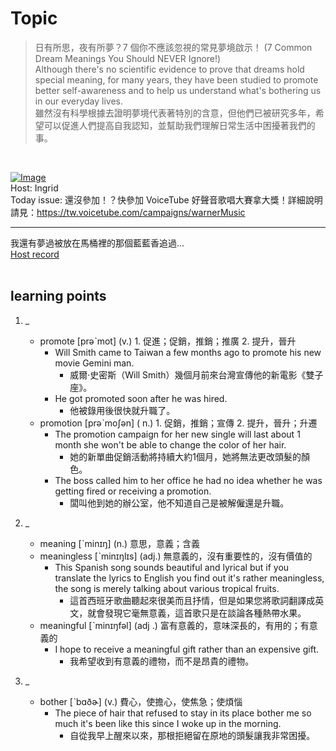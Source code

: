 # Topic

> 日有所思，夜有所夢？7 個你不應該忽視的常見夢境啟示！ (7 Common Dream Meanings You Should NEVER Ignore!) <br>
> Although there's no scientific evidence to prove that dreams hold special meaning, for many years, they have been studied to promote better self-awareness and to help us understand what's bothering us in our everyday lives. <br>
> 雖然沒有科學根據去證明夢境代表著特別的含意，但他們已被研究多年，希望可以促進人們提高自我認知，並幫助我們理解日常生活中困擾著我們的事。

 <br>

[![Image](https://cdn.voicetube.com/assets/thumbnails/FvY7qX6niFo.jpg)](https://www.youtube.com/embed/FvY7qX6niFo?rel=0&showinfo=0&cc_load_policy=0&controls=1&autoplay=1&iv_load_policy=3&playsinline=1&wmode=transparent&start=11&end=25&enablejsapi=1&origin=https://tw.voicetube.com&widgetid=1)<br>
Host: Ingrid
<br>Today issue: 還沒參加！？快參加 VoiceTube 好聲音歌唱大賽拿大獎！詳細說明請見：https://tw.voicetube.com/campaigns/warnerMusic

-----------------------------------------------------------------

我還有夢過被放在馬桶裡的那個藍藍香追過...
<br>
[Host record](https://cdn.voicetube.com/tmp/everyday_records/ingrid.wang_vt_50297/3966.mp3)
<br><br>
## learning points
1. _
	* promote [prəˋmot] (v.) 1. 促進；促銷，推銷；推廣 2. 提升，晉升
		- Will Smith came to Taiwan a few months ago to promote his new movie Gemini man.
			+ 威爾·史密斯（Will Smith）幾個月前來台灣宣傳他的新電影《雙子座》。
		- He got promoted soon after he was hired.
			+ 他被錄用後很快就升職了。
	* promotion [prəˋmoʃən] ( n.)  1. 促銷，推銷；宣傳 2. 提升，晉升；升遷
		- The promotion campaign for her new single will last about 1 month she won't be able to change the color of her hair.
			+ 她的新單曲促銷活動將持續大約1個月，她將無法更改頭髮的顏色。
		- The boss called him to her office he had no idea whether he was getting fired or receiving a promotion.
			+ 闆叫他到她的辦公室，他不知道自己是被解僱還是升職。

2. _
	* meaning [ˋminɪŋ] (n.) 意思，意義；含義
	* meaningless  [ˋminɪŋlɪs] (adj.) 無意義的，沒有重要性的，沒有價值的
		- This Spanish song sounds beautiful and lyrical but if you translate the lyrics to English you find out it's rather meaningless, the song is merely talking about various tropical fruits.
			+ 這首西班牙歌曲聽起來很美而且抒情，但是如果您將歌詞翻譯成英文，就會發現它毫無意義，這首歌只是在談論各種熱帶水果。
	* meaningful  [ˋminɪŋfəl] (adj .) 富有意義的，意味深長的，有用的；有意義的
		- I hope to receive a meaningful gift rather than an expensive gift.
			+ 我希望收到有意義的禮物，而不是昂貴的禮物。

3. _
	* bother [ˋbɑðɚ] (v.) 費心，使擔心，使焦急；使煩惱
		- The piece of hair that refused to stay in its place bother me so much it's been like this since I woke up in the morning.
			+ 自從我早上醒來以來，那根拒絕留在原地的頭髮讓我非常困擾。
